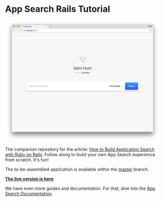 # App Search Rails Tutorial

![Initial App Screenshot](readme_images/initial-app.png)

The companion repository for the article: [How to Build Application Search with Ruby on Rails](https://swiftype.com/documentation/app-search/tutorials/rails). Follow along to build your own App Search experience from scratch. It's fun!

The to-be-assembled application is available within the [master](https://github.com/swiftype/app-search-rails-tutorial/tree/completed) branch.

[**The live version is here**](http://gemhunt.swiftype.info).

We have even more guides and documentation. For that, dive into the [App Search Documentation](https://swiftype.com/documentation/app-search/getting-started).
